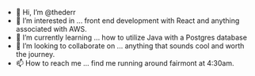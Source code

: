 - 👋 Hi, I’m @thederr
- 👀 I’m interested in ... front end development with React and anything associated with AWS.
- 🌱 I’m currently learning ... how to utilize Java with a Postgres database
- 💞️ I’m looking to collaborate on ... anything that sounds cool and worth the journey.
- 📫 How to reach me ... find me running around fairmont at 4:30am.

<!---
thederr/thederr is a ✨ special ✨ repository because its `README.md` (this file) appears on your GitHub profile.
You can click the Preview link to take a look at your changes.
--->
